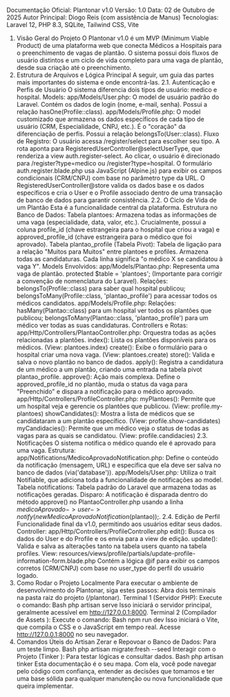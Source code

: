 Documentação Oficial: Plantonar v1.0
Versão: 1.0
Data: 02 de Outubro de 2025
Autor Principal: Diogo Reis (com assistência de Manus)
Tecnologias: Laravel 12, PHP 8.3, SQLite, Tailwind CSS, Vite
1. Visão Geral do Projeto
O Plantonar v1.0 é um MVP (Minimum Viable Product) de uma plataforma web que conecta Médicos a Hospitais para o preenchimento de vagas de plantão. O sistema possui dois fluxos de usuário distintos e um ciclo de vida completo para uma vaga de plantão, desde sua criação até o preenchimento.
2. Estrutura de Arquivos e Lógica Principal
A seguir, um guia das partes mais importantes do sistema e onde encontrá-las.
2.1. Autenticação e Perfis de Usuário
O sistema diferencia dois tipos de usuário: medico e hospital.
Models:
app/Models/User.php: O model de usuário padrão do Laravel. Contém os dados de login (nome, e-mail, senha). Possui a relação hasOne(Profile::class).
app/Models/Profile.php: O model customizado que armazena os dados específicos de cada tipo de usuário (CRM, Especialidade, CNPJ, etc.). É o "coração" da diferenciação de perfis. Possui a relação belongsTo(User::class).
Fluxo de Registro:
O usuário acessa /register/select para escolher seu tipo.
A rota aponta para RegisteredUserController@selectUserType, que renderiza a view auth.register-select.
Ao clicar, o usuário é direcionado para /register?type=medico ou /register?type=hospital.
O formulário auth.register.blade.php usa JavaScript (Alpine.js) para exibir os campos condicionais (CRM/CNPJ) com base no parâmetro type da URL.
O RegisteredUserController@store valida os dados base e os dados específicos e cria o User e o Profile associado dentro de uma transação de banco de dados para garantir consistência.
2.2. O Ciclo de Vida de um Plantão
Esta é a funcionalidade central da plataforma.
Estrutura no Banco de Dados:
Tabela plantoes: Armazena todas as informações de uma vaga (especialidade, data, valor, etc.). Crucialmente, possui a coluna profile_id (chave estrangeira para o hospital que criou a vaga) e approved_profile_id (chave estrangeira para o médico que foi aprovado).
Tabela plantao_profile (Tabela Pivot): Tabela de ligação para a relação "Muitos para Muitos" entre plantoes e profiles. Armazena todas as candidaturas. Cada linha significa "o médico X se candidatou à vaga Y".
Models Envolvidos:
app/Models/Plantao.php: Representa uma vaga de plantão.
protected $table = 'plantoes'; (Importante para corrigir a convenção de nomenclatura do Laravel).
Relações: belongsTo(Profile::class) para saber qual hospital publicou; belongsToMany(Profile::class, 'plantao_profile') para acessar todos os médicos candidatos.
app/Models/Profile.php:
Relações: hasMany(Plantao::class) para um hospital ver todos os plantões que publicou; belongsToMany(Plantao::class, 'plantao_profile') para um médico ver todas as suas candidaturas.
Controllers e Rotas:
app/Http/Controllers/PlantaoController.php: Orquestra todas as ações relacionadas a plantões.
index(): Lista os plantões disponíveis para os médicos. (View: plantoes.index)
create(): Exibe o formulário para o hospital criar uma nova vaga. (View: plantoes.create)
store(): Valida e salva o novo plantão no banco de dados.
apply(): Registra a candidatura de um médico a um plantão, criando uma entrada na tabela pivot plantao_profile.
approve(): Ação mais complexa. Define o approved_profile_id no plantão, muda o status da vaga para "Preenchido" e dispara a notificação para o médico aprovado.
app/Http/Controllers/ProfileController.php:
myPlantoes(): Permite que um hospital veja e gerencie os plantões que publicou. (View: profile.my-plantoes)
showCandidates(): Mostra a lista de médicos que se candidataram a um plantão específico. (View: profile.show-candidates)
myCandidacies(): Permite que um médico veja o status de todas as vagas para as quais se candidatou. (View: profile.candidacies)
2.3. Notificações
O sistema notifica o médico quando ele é aprovado para uma vaga.
Estrutura:
app/Notifications/MedicoAprovadoNotification.php: Define o conteúdo da notificação (mensagem, URL) e especifica que ela deve ser salva no banco de dados (via('database')).
app/Models/User.php: Utiliza o trait Notifiable, que adiciona toda a funcionalidade de notificações ao model.
Tabela notifications: Tabela padrão do Laravel que armazena todas as notificações geradas.
Disparo: A notificação é disparada dentro do método approve() no PlantaoController.php usando a linha $medicoAprovado->user->notify(new MedicoAprovadoNotification($plantao));.
2.4. Edição de Perfil
Funcionalidade final da v1.0, permitindo aos usuários editar seus dados.
Controller: app/Http/Controllers/ProfileController.php
edit(): Busca os dados do User e do Profile e os envia para a view de edição.
update(): Valida e salva as alterações tanto na tabela users quanto na tabela profiles.
View: resources/views/profile/partials/update-profile-information-form.blade.php
Contém a lógica @if para exibir os campos corretos (CRM/CNPJ) com base no user_type do perfil do usuário logado.
3. Como Rodar o Projeto Localmente
Para executar o ambiente de desenvolvimento do Plantonar, siga estes passos:
Abra dois terminais na pasta raiz do projeto (/plantonar).
Terminal 1 (Servidor PHP): Execute o comando:
Bash
php artisan serve
Isso iniciará o servidor principal, geralmente acessível em http://127.0.0.1:8000.
Terminal 2 (Compilador de Assets ): Execute o comando:
Bash
npm run dev
Isso iniciará o Vite, que compila o CSS e o JavaScript em tempo real.
Acesse http://127.0.0.1:8000 no seu navegador.
4. Comandos Úteis do Artisan
Zerar e Repovoar o Banco de Dados: Para um teste limpo.
Bash
php artisan migrate:fresh --seed
Interagir com o Projeto (Tinker ): Para testar lógicas e consultar dados.
Bash
php artisan tinker
Esta documentação é o seu mapa. Com ela, você pode navegar pelo código com confiança, entender as decisões que tomamos e ter uma base sólida para qualquer manutenção ou nova funcionalidade que queira implementar.